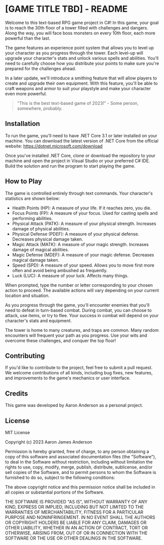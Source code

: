 
# [GAME TITLE TBD] - README
Welcome to this text-based RPG game project in C#! In this game, your goal is to reach the 30th floor of a tower filled with challenges and dangers. Along the way, you will face boss monsters on every 10th floor, each more powerful than the last.

The game features an experience point system that allows you to level up your character as you progress through the tower. Each level-up will upgrade your character's stats and unlock various spells and abilities. You'll need to carefully choose how you distribute your points to make sure you're prepared for the challenges ahead.

In a later update, we'll introduce a smithing feature that will allow players to create and upgrade their own equipment. With this feature, you'll be able to craft weapons and armor to suit your playstyle and make your character even more powerful.

> "This is the best text-based game of 2023!" - Some person, somewhere, probably.


## Installation
To run the game, you'll need to have .NET Core 3.1 or later installed on your machine. You can download the latest version of .NET Core from the official website: https://dotnet.microsoft.com/download

Once you've installed .NET Core, clone or download the repository to your machine and open the project in Visual Studio or your preferred C# IDE. Build the solution and run the program to start playing the game.

## How to Play
The game is controlled entirely through text commands. 
Your character's statistics are shown below:

- Health Points (HP): A measure of your life. If it reaches zero, you die.
- Focus Points (FP): A measure of your focus. Used for casting spells and performing abilities.
- Physical Attack (PATK): A measure of your physical strength. Increases damage of physical abilities.
- Physical Defense (PDEF): A measure of your physical defense. Decreases physical damage taken.
- Magic Attack (MATK): A measure of your magic strength. Increases damage of magical abilities.
- Magic Defense (MDEF): A measure of your magic defense. Decreases magical damage taken.
- Speed (SPD): A measure of your speed. Allows you to move first more often and avoid being ambushed as frequently.
- Luck (LUC): A measure of your luck. Affects many things.

When prompted, type the number or letter corresponding to your chosen action to proceed. The available actions will vary depending on your current location and situation.

As you progress through the game, you'll encounter enemies that you'll need to defeat in turn-based combat. During combat, you can choose to attack, use items, or try to flee. Your success in combat will depend on your character's stats and equipment.

The tower is home to many creatures, and traps are common. Many random encounters will frequent your path as you progress. Use your wits and overcome these challenges, and conquer the top floor!

## Contributing
If you'd like to contribute to the project, feel free to submit a pull request. We welcome contributions of all kinds, including bug fixes, new features, and improvements to the game's mechanics or user interface.

## Credits
This game was developed by Aaron Anderson as a personal project.

## License
MIT License

Copyright (c) 2023 Aaron James Anderson

Permission is hereby granted, free of charge, to any person obtaining a copy
of this software and associated documentation files (the "Software"), to deal
in the Software without restriction, including without limitation the rights
to use, copy, modify, merge, publish, distribute, sublicense, and/or sell
copies of the Software, and to permit persons to whom the Software is
furnished to do so, subject to the following conditions:

The above copyright notice and this permission notice shall be included in all
copies or substantial portions of the Software.

THE SOFTWARE IS PROVIDED "AS IS", WITHOUT WARRANTY OF ANY KIND, EXPRESS OR
IMPLIED, INCLUDING BUT NOT LIMITED TO THE WARRANTIES OF MERCHANTABILITY,
FITNESS FOR A PARTICULAR PURPOSE AND NONINFRINGEMENT. IN NO EVENT SHALL THE
AUTHORS OR COPYRIGHT HOLDERS BE LIABLE FOR ANY CLAIM, DAMAGES OR OTHER
LIABILITY, WHETHER IN AN ACTION OF CONTRACT, TORT OR OTHERWISE, ARISING FROM,
OUT OF OR IN CONNECTION WITH THE SOFTWARE OR THE USE OR OTHER DEALINGS IN THE
SOFTWARE.
